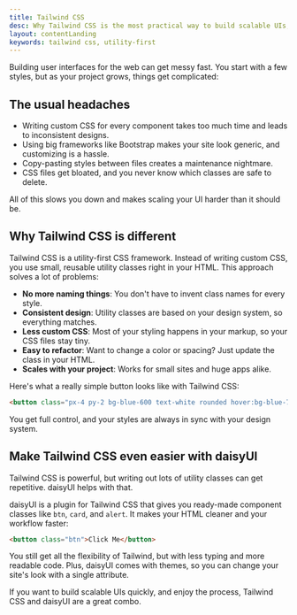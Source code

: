 ```yaml
---
title: Tailwind CSS
desc: Why Tailwind CSS is the most practical way to build scalable UIs, and how daisyUI makes it even better
layout: contentLanding
keywords: tailwind css, utility-first
---
```


<script>
  import Translate from "$components/Translate.svelte"
</script>

Building user interfaces for the web can get messy fast. You start with a few styles, but as your project grows, things get complicated:

## The usual headaches

- Writing custom CSS for every component takes too much time and leads to inconsistent designs.
- Using big frameworks like Bootstrap makes your site look generic, and customizing is a hassle.
- Copy-pasting styles between files creates a maintenance nightmare.
- CSS files get bloated, and you never know which classes are safe to delete.

All of this slows you down and makes scaling your UI harder than it should be.

## Why Tailwind CSS is different

Tailwind CSS is a utility-first CSS framework. Instead of writing custom CSS, you use small, reusable utility classes right in your HTML. This approach solves a lot of problems:

- **No more naming things**: You don't have to invent class names for every style.
- **Consistent design**: Utility classes are based on your design system, so everything matches.
- **Less custom CSS**: Most of your styling happens in your markup, so your CSS files stay tiny.
- **Easy to refactor**: Want to change a color or spacing? Just update the class in your HTML.
- **Scales with your project**: Works for small sites and huge apps alike.

Here's what a really simple button looks like with Tailwind CSS:

```html
<button class="px-4 py-2 bg-blue-600 text-white rounded hover:bg-blue-700">Click Me</button>
```

You get full control, and your styles are always in sync with your design system.


## Make Tailwind CSS even easier with daisyUI

Tailwind CSS is powerful, but writing out lots of utility classes can get repetitive. daisyUI helps with that.

daisyUI is a plugin for Tailwind CSS that gives you ready-made component classes like `btn`, `card`, and `alert`. It makes your HTML cleaner and your workflow faster:

```html
<button class="btn">Click Me</button>
```

You still get all the flexibility of Tailwind, but with less typing and more readable code. Plus, daisyUI comes with themes, so you can change your site's look with a single attribute.

If you want to build scalable UIs quickly, and enjoy the process, Tailwind CSS and daisyUI are a great combo.
